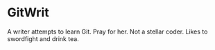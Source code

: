 # GitWrit
A writer attempts to learn Git. Pray for her. 
Not a stellar coder. Likes to swordfight and drink tea. 
